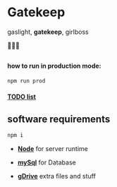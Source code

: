 # Gatekeep

gaslight, **gatekeep**, girlboss

💅💅💅

##

#### how to run in production mode:

```sh
npm run prod
```

#### [TODO list](./TODO.md)

## software requirements

```sh
npm i
```

- [**Node**](nodejs.org) for server runtime

- [**mySql**](https://dev.mysql.com/downloads/installer/) for Database

- [**gDrive**](https://drive.google.com/drive/folders/1grBL7y0ZVH7J0m2zShPvi6TA3vHeRNWK?usp=sharing) extra files and stuff